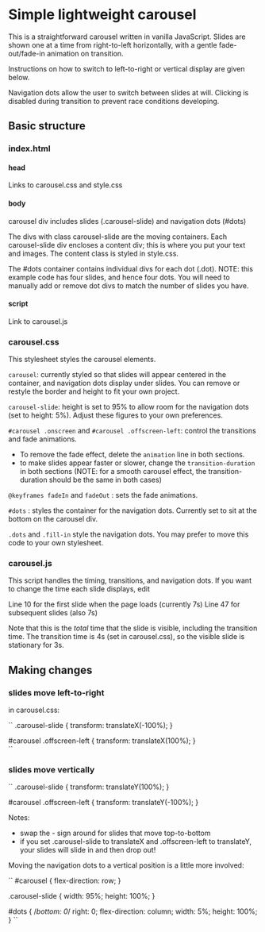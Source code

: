 # Simple lightweight carousel

This is a straightforward carousel written in vanilla JavaScript. Slides are shown one at a time from right-to-left horizontally, with a gentle fade-out/fade-in animation on transition.

Instructions on how to switch to left-to-right or vertical display are given below.

Navigation dots allow the user to switch between slides at will. Clicking is disabled during transition to prevent race conditions developing.

## Basic structure

### index.html

#### head

Links to carousel.css and style.css

#### body

carousel div includes slides (.carousel-slide) and navigation dots (#dots)

The divs with class carousel-slide are the moving containers. Each carousel-slide div encloses a content div; this is where you put your text and images. The content class is styled in style.css.

The #dots container contains individual divs for each dot (.dot). NOTE: this example code has four slides, and hence four dots. You will need to manually add or remove dot divs to match the number of slides you have.

#### script

Link to carousel.js

### carousel.css

This stylesheet styles the carousel elements.

`carousel`: currently styled so that slides will appear centered in the container, and navigation dots display under slides. You can remove or restyle the border and height to fit your own project.

`carousel-slide`: height is set to 95% to allow room for the navigation dots (set to height: 5%). Adjust these figures to your own preferences.

`#carousel .onscreen` and `#carousel .offscreen-left`: control the transitions and fade animations.

-   To remove the fade effect, delete the `animation` line in both sections.
-   to make slides appear faster or slower, change the `transition-duration` in both sections (NOTE: for a smooth carousel effect, the transition-duration should be the same in both cases)

`@keyframes fadeIn` and `fadeOut` : sets the fade animations.

`#dots` : styles the container for the navigation dots. Currently set to sit at the bottom on the carousel div.

`.dots` and `.fill-in` style the navigation dots. You may prefer to move this code to your own stylesheet.

### carousel.js

This script handles the timing, transitions, and navigation dots. If you want to change the time each slide displays, edit

Line 10 for the first slide when the page loads (currently 7s)
Line 47 for subsequent slides (also 7s)

Note that this is the _total_ time that the slide is visible, including the transition time. The transition time is 4s (set in carousel.css), so the visible slide is stationary for 3s.

## Making changes

### slides move left-to-right

in carousel.css:

``
.carousel-slide {
transform: translateX(-100%);
}

#carousel .offscreen-left {
transform: translateX(100%);
}  
``

### slides move vertically

``
.carousel-slide {
transform: translateY(100%);
}

#carousel .offscreen-left {
transform: translateY(-100%);
}

Notes:

-   swap the - sign around for slides that move top-to-bottom
-   if you set .carousel-slide to translateX and .offscreen-left to translateY, your slides will slide in and then drop out!

Moving the navigation dots to a vertical position is a little more involved:

``
#carousel {
flex-direction: row;
}

.carousel-slide {
width: 95%;
height: 100%;
}

#dots {
/_bottom: 0_/
right: 0;
flex-direction: column;
width: 5%;
height: 100%;
}
``

